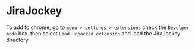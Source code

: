 JiraJockey
==========

To add to chrome, go to `menu > settings > extensions` check the `Develper mode` box. then  select `Load unpacked extension` and load the JiraJockey directory